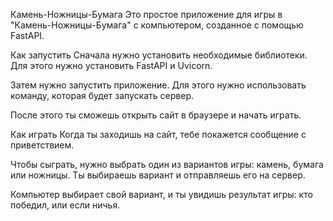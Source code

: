 Камень-Ножницы-Бумага
Это простое приложение для игры в "Камень-Ножницы-Бумага" с компьютером, созданное с помощью FastAPI.

Как запустить
Сначала нужно установить необходимые библиотеки. Для этого нужно установить FastAPI и Uvicorn.

Затем нужно запустить приложение. Для этого нужно использовать команду, которая будет запускать сервер.

После этого ты сможешь открыть сайт в браузере и начать играть. 

Как играть
Когда ты заходишь на сайт, тебе покажется сообщение с приветствием.

Чтобы сыграть, нужно выбрать один из вариантов игры: камень, бумага или ножницы. Ты выбираешь вариант и отправляешь его на сервер.

Компьютер выбирает свой вариант, и ты увидишь результат игры: кто победил, или если ничья.
